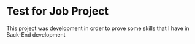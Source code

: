 # Test for  Job Project
This project was development in order to prove some skills that I have in Back-End development
